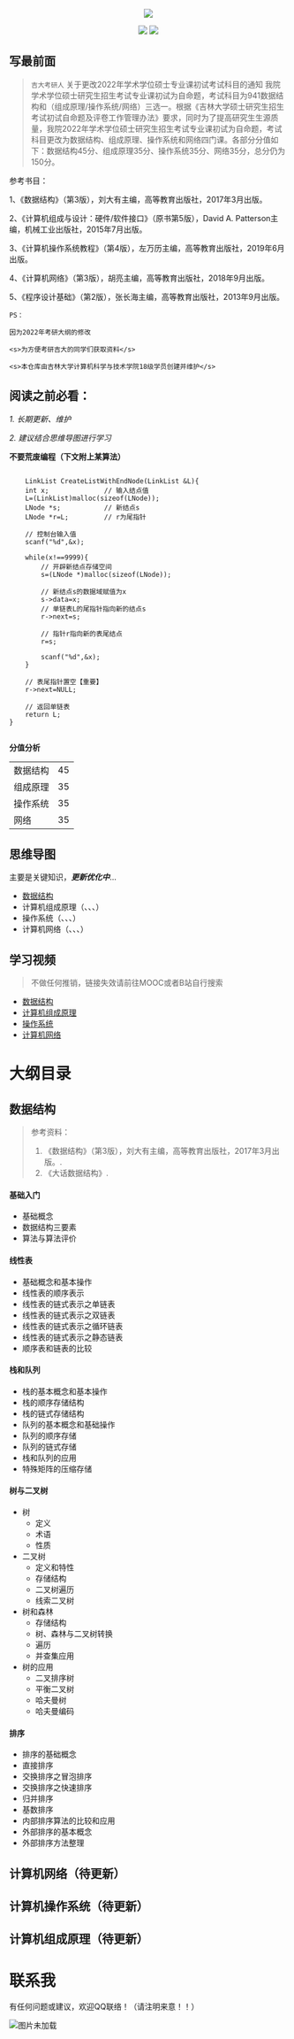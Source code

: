 
<p align="center">
    <img src="https://www.jlu.edu.cn/images/big/jd-xq.jpg">
</p>

<p align="center">
<a href="https://www.jlu.edu.cn/" target="_blank"><img src="https://img.shields.io/badge/JLU-吉林大学官网-green.svg"></a> 
<a href="http://ccst.jlu.edu.cn/" target="_blank"><img src="https://img.shields.io/badge/CS-吉林大学计算机学院-orange.svg"></a>
</p>


## 写最前面
>   `吉大考研人` 关于更改2022年学术学位硕士专业课初试考试科目的通知
       我院学术学位硕士研究生招生考试专业课初试为自命题，考试科目为941数据结构和（组成原理/操作系统/网络）三选一。根据《吉林大学硕士研究生招生考试初试自命题及评卷工作管理办法》要求，同时为了提高研究生生源质量，我院2022年学术学位硕士研究生招生考试专业课初试为自命题，考试科目更改为数据结构、组成原理、操作系统和网络四门课。各部分分值如下：数据结构45分、组成原理35分、操作系统35分、网络35分，总分仍为150分。

参考书目：
>
1、《数据结构》（第3版），刘大有主编，高等教育出版社，2017年3月出版。
>
2、《计算机组成与设计：硬件/软件接口》（原书第5版），David A. Patterson主编，机械工业出版社，2015年7月出版。
>
3、《计算机操作系统教程》（第4版），左万历主编，高等教育出版社，2019年6月出版。
>
4、《计算机网络》（第3版），胡亮主编，高等教育出版社，2018年9月出版。
>
5、《程序设计基础》（第2版），张长海主编，高等教育出版社，2013年9月出版。

	PS：
	
	因为2022年考研大纲的修改
	
	<s>为方便考研吉大的同学们获取资料</s>
	
	<s>本仓库由吉林大学计算机科学与技术学院18级学员创建并维护</s>

## **阅读之前必看：**

*1. 长期更新、维护*

*2. 建议结合思维导图进行学习*

 **不要荒废编程（下文附上某算法）**

```

	LinkList CreateListWithEndNode(LinkList &L){
    int x;              // 输入结点值
    L=(LinkList)malloc(sizeof(LNode));
    LNode *s;           // 新结点s
    LNode *r=L;         // r为尾指针
    
    // 控制台输入值
    scanf("%d",&x);
    
    while(x!==9999){
        // 开辟新结点存储空间
        s=(LNode *)malloc(sizeof(LNode));
        
        // 新结点s的数据域赋值为x
        s->data=x;
        // 单链表L的尾指针指向新的结点s
        r->next=s;
        
        // 指针r指向新的表尾结点
        r=s;

        scanf("%d",&x);
    }
    
    // 表尾指针置空【重要】
    r->next=NULL;

    // 返回单链表
    return L;    
}


```

**分值分析**
<table class="table table-bordered table-striped table-condensed">  
    <tr>  
        <td>数据结构</td>  
    	<td>45</td>  
    </tr>  
    <tr>  
        <td>组成原理</td>  
    	<td>35</td>  
    </tr>  
	<tr>  
        <td>操作系统</td>  
    	<td>35</td>  
    </tr>  
	<tr>  
        <td>网络</td>  
    	<td>35</td>  
    </tr>  
</table>  






## 思维导图

主要是关键知识，***更新优化中***...

- [数据结构](./shuju.md)
- 计算机组成原理（、、、）
- 操作系统（、、、）
- 计算机网络（、、、）




## 学习视频

>不做任何推销，链接失效请前往MOOC或者B站自行搜索




-  [数据结构](https://www.bilibili.com/video/BV1p54y1C7Le?from=search&seid=6903810351659829420)
-  [计算机组成原理](https://www.bilibili.com/video/BV1BE411D7ii?from=search&seid=662147812505482446)
-  [操作系统](https://www.bilibili.com/video/BV1uW411f72n?from=search&seid=10334697848973106354)
-  [计算机网络](https://www.bilibili.com/video/BV18E411f7u3?from=search&seid=13224378645351748831)


# 大纲目录



## 数据结构

> 参考资料：
>
> 1. 《数据结构》（第3版），刘大有主编，高等教育出版社，2017年3月出版。.
> 2. 《大话数据结构》.


#### 基础入门

- 基础概念
- 数据结构三要素
- 算法与算法评价

#### 线性表

- 基础概念和基本操作
- 线性表的顺序表示
- 线性表的链式表示之单链表
- 线性表的链式表示之双链表
- 线性表的链式表示之循环链表
- 线性表的链式表示之静态链表
- 顺序表和链表的比较


#### 栈和队列

- 栈的基本概念和基本操作
- 栈的顺序存储结构
- 栈的链式存储结构
- 队列的基本概念和基础操作
- 队列的顺序存储
- 队列的链式存储
- 栈和队列的应用
- 特殊矩阵的压缩存储


#### 树与二叉树

- 树
	- 	定义
	- 	术语
	- 	性质
- 二叉树
	- 	定义和特性
	- 	存储结构
	- 	二叉树遍历
	- 	线索二叉树
- 树和森林
	- 	存储结构
	- 	树、森林与二叉树转换
	- 	遍历
	- 	并查集应用
- 树的应用
	- 	二叉排序树
	- 	平衡二叉树
	- 	哈夫曼树
	- 	哈夫曼编码



#### 排序

- 排序的基础概念
- 直接排序
- 交换排序之冒泡排序
- 交换排序之快速排序
- 归并排序
- 基数排序
- 内部排序算法的比较和应用
- 外部排序的基本概念
- 外部排序方法整理


## 计算机网络（待更新）




## 计算机操作系统（待更新）



## 计算机组成原理（待更新）




# 联系我


有任何问题或建议，欢迎QQ联络！（请注明来意！！）



<img src=".\pic.png" alt="图片未加载" />





